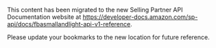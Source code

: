 This content has been migrated to the new Selling Partner API Documentation website at https://developer-docs.amazon.com/sp-api/docs/fbasmallandlight-api-v1-reference.

Please update your bookmarks to the new location for future reference.
